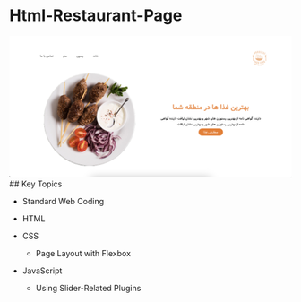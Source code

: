 # Html-Restaurant-Page

<img src="/image/page.png">
## Key Topics

* Standard Web Coding
  
* HTML
  
* CSS
  * Page Layout with Flexbox
 
* JavaScript
  * Using Slider-Related Plugins
